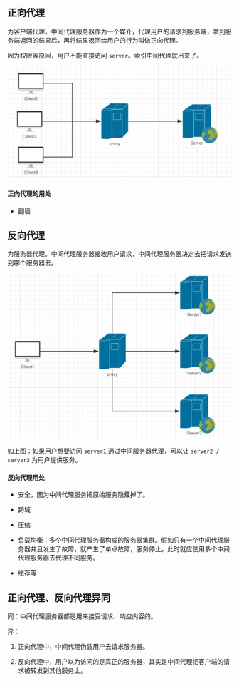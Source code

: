 ## 正向代理

为客户端代理。中间代理服务器作为一个媒介，代理用户的请求到服务端，拿到服务端返回的结果后，再将结果返回给用户的行为叫做正向代理。

因为权限等原因，用户不能直接访问 `server`。索引中间代理就出来了。

![正向代理](./img/正向代理.jpg)

#### 正向代理的用处

- 翻墙

## 反向代理

为服务器代理。中间代理服务器接收用户请求，中间代理服务器决定去把请求发送到哪个服务器去。

![反向代理](./img/反向代理.jpg)

如上图：如果用户想要访问 `server1`,通过中间服务器代理，可以让 `server2 / server3` 为用户提供服务。

#### 反向代理用处

- 安全，因为中间代理服务把原始服务隐藏掉了。

- 跨域

- 压缩

- 负载均衡：多个中间代理服务器构成的服务器集群。假如只有一个中间代理服务器并且发生了故障，就产生了单点故障，服务停止。此时就应使用多个中间代理服务器去代理不同服务。

- 缓存等

## 正向代理、反向代理异同

同：中间代理服务器都是用来接受请求、响应内容的。

异：

1. 正向代理中，中间代理伪装用户去请求服务器。

2. 反向代理中，用户以为访问的是真正的服务器，其实是中间代理把客户端的请求被转发到其他服务上。
